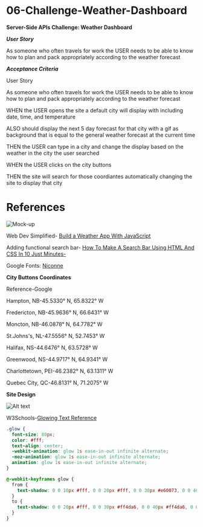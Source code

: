 # 06-Challenge-Weather-Dashboard
**Server-Side APIs Challenge: Weather Dashboard**

***User Story***

As someone who often travels for work the USER needs to be able to know how to plan and pack appropriately according to the weather forecast

***Acceptance Criteria***

User Story

As someone who often travels for work the USER needs to be able to know how to plan and pack appropriately according to the weather forecast

WHEN the USER opens the site a default city will display with including date, time, and temperature

ALSO should display the next 5 day forecast for that city with a gif as background that is equal to the general weather forecast at the current time

THEN the USER can type in a city and change the display based on the weather in the city the user searched

WHEN the USER clicks on the city buttons 

THEN the site will search for those coordiantes automatically changing the site to display that city

# References

![Mock-up](assets/images/06-server-side-apis-homework-demo.png)

Web Dev Simplified-
[Build a Weather App With JavaScript](https://www.youtube.com/watch?v=OE7kml0pigw)

Adding functional search bar-
[How To Make A Search Bar Using HTML And CSS In 10 Just Minutes-](https://www.youtube.com/watch?v=9hnJsNIBq1g)

Google Fonts: [Niconne](https://fonts.google.com/specimen/Niconne?classification=Handwriting)

**City Buttons Coordinates**

Reference-Google

Hampton, NB-45.5330° N, 65.8322° W

Fredericton, NB-45.9636° N, 66.6431° W

Moncton, NB-46.0878° N, 64.7782° W

St.Johns's, NL-47.5556° N, 52.7453° W

Halifax, NS-44.6476° N, 63.5728° W

Greenwood, NS-44.9717° N, 64.9341° W

Charlottetown, PEI-46.2382° N, 63.1311° W

Quebec City, QC-46.8131° N, 71.2075° W

**Site Design**

![Alt text](assets/images/sitedesign.png)

W3Schools-[Glowing Text Reference](https://www.w3schools.com/howto/howto_css_glowing_text.asp)

```css
.glow {
  font-size: 80px;
  color: #fff;
  text-align: center;
  -webkit-animation: glow 1s ease-in-out infinite alternate;
  -moz-animation: glow 1s ease-in-out infinite alternate;
  animation: glow 1s ease-in-out infinite alternate;
}

@-webkit-keyframes glow {
  from {
    text-shadow: 0 0 10px #fff, 0 0 20px #fff, 0 0 30px #e60073, 0 0 40px #e60073, 0 0 50px #e60073, 0 0 60px #e60073, 0 0 70px #e60073;
  }
  to {
    text-shadow: 0 0 20px #fff, 0 0 30px #ff4da6, 0 0 40px #ff4da6, 0 0 50px #ff4da6, 0 0 60px #ff4da6, 0 0 70px #ff4da6, 0 0 80px #ff4da6;
  }
}
```

